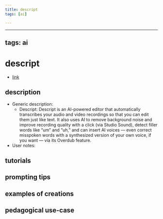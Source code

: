 ```yaml
---
title: descript
tags: [ai]

---
```


---
tags: ai 
---


# descript


* [link](https://www.descript.com/tour)

## description
* Generic description: 
     * Descript: Descript is an AI-powered editor that automatically transcribes your audio and video recordings so that you can edit them just like text. It also uses AI to remove background noise and improve recording quality with a click (via Studio Sound), detect filler words like “um” and “uh,” and can insert AI voices — even correct misspoken words with a synthesized version of your own voice, if you want — via its Overdub feature.
* User notes:

## tutorials

## prompting tips

## examples of creations 

## pedagogical use-case 

